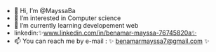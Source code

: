 - 👋 Hi, I’m @MayssaBa
- 👀 I’m interested in Computer science
- 🌱 I’m currently learning developement web
- linkedin:✨www.linkedin.com/in/benamar-mayssa-76745820a✨
- 📫 You can reach me by e-mail :
   ✨ benamarmayssa7@gmail.com ✨


<!---
MayssaBa/MayssaBa is a ✨ special ✨ repository because its `README.md` (this file) appears on your GitHub profile.
You can click the Preview link to take a look at your changes.
--->

